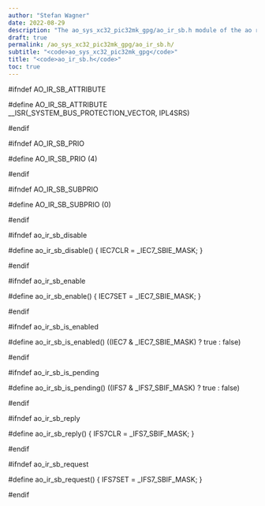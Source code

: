 ```yaml
---
author: "Stefan Wagner"
date: 2022-08-29
description: "The ao_sys_xc32_pic32mk_gpg/ao_ir_sb.h module of the ao real-time operating system."
draft: true
permalink: /ao_sys_xc32_pic32mk_gpg/ao_ir_sb.h/ 
subtitle: "<code>ao_sys_xc32_pic32mk_gpg</code>"
title: "<code>ao_ir_sb.h</code>"
toc: true
---
```


#ifndef AO_IR_SB_ATTRIBUTE

#define AO_IR_SB_ATTRIBUTE      __ISR(_SYSTEM_BUS_PROTECTION_VECTOR, IPL4SRS)

#endif

#ifndef AO_IR_SB_PRIO

#define AO_IR_SB_PRIO           (4)

#endif

#ifndef AO_IR_SB_SUBPRIO

#define AO_IR_SB_SUBPRIO        (0)

#endif

#ifndef ao_ir_sb_disable

#define ao_ir_sb_disable()      { IEC7CLR = _IEC7_SBIE_MASK; }

#endif

#ifndef ao_ir_sb_enable

#define ao_ir_sb_enable()       { IEC7SET = _IEC7_SBIE_MASK; }

#endif

#ifndef ao_ir_sb_is_enabled

#define ao_ir_sb_is_enabled()   ((IEC7 & _IEC7_SBIE_MASK) ? true : false)

#endif

#ifndef ao_ir_sb_is_pending

#define ao_ir_sb_is_pending()   ((IFS7 & _IFS7_SBIF_MASK) ? true : false)

#endif

#ifndef ao_ir_sb_reply

#define ao_ir_sb_reply()        { IFS7CLR = _IFS7_SBIF_MASK; }

#endif

#ifndef ao_ir_sb_request

#define ao_ir_sb_request()      { IFS7SET = _IFS7_SBIF_MASK; }

#endif

